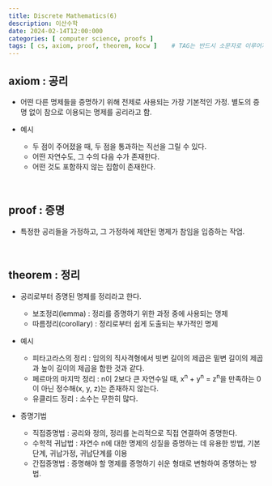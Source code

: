 ```yaml
---
title: Discrete Mathematics(6)
description: 이산수학
date: 2024-02-14T12:00:000
categories: [ computer science, proofs ]
tags: [ cs, axiom, proof, theorem, kocw ]    # TAG는 반드시 소문자로 이루어져야함!
---
```


<h2> axiom : 공리 </h2>

- 어떤 다른 명제들을 증명하기 위해 전제로 사용되는 가장 기본적인 가정. 별도의 증명 없이
  참으로 이용되는 명제를 공리라고 함.

- 예시
  - 두 점이 주어졌을 때, 두 점을 통과하는 직선을 그릴 수 있다.
  - 어떤 자연수도, 그 수의 다음 수가 존재한다.
  - 어떤 것도 포함하지 않는 집합이 존재한다.

<br>

<h2> proof : 증명 </h2>

- 특정한 공리들을 가정하고, 그 가정하에 제안된 명제가 참임을 입증하는 작업.

<br>

<h2> theorem : 정리 </h2>

- 공리로부터 증명된 명제를 정리라고 한다.
  - 보조정리(lemma) : 정리를 증명하기 위한 과정 중에 사용되는 명제
  - 따름정리(corollary) : 정리로부터 쉽게 도출되는 부가적인 명제


- 예시
  - 피타고라스의 정리 : 임의의 직사격형에서 빗변 길이의 제곱은 밑변 길이의 제곱과 높이 길이의 제곱을 합한 것과 같다.
  - 페르마의 마지막 정리 : n이 2보다 큰 자연수일 때, x<sup>n</sup> + y<sup>n</sup> = z<sup>n</sup>을 만족하는 0이 아닌 정수해(x, y, z)는 존재하지 않는다.
  - 유클리드 정리 : 소수는 무한히 많다.


- 증명기법
  - 직접증명법 : 공리와 정의, 정리를 논리적으로 직접 연결하여 증명한다.
  - 수학적 귀납법 : 자연수 n에 대한 명제의 성질을 증명하는 데 유용한 방법, 기본단계, 귀납가정, 귀납단계를 이용
  - 간접증명법 : 증명해야 할 명제를 증명하기 쉬운 형태로 변형하여 증명하는 방법.

<br>


